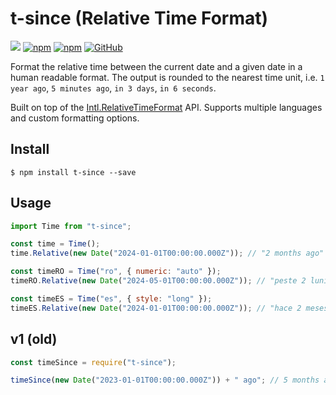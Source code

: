# t-since (Relative Time Format)

![](https://github.com/radulucut/t-since/workflows/Node%20CI/badge.svg)
[![npm](https://img.shields.io/npm/v/t-since)](https://www.npmjs.com/package/t-since)
[![npm](https://img.shields.io/npm/dt/t-since)](https://www.npmjs.com/package/t-since)
[![GitHub](https://img.shields.io/github/license/radulucut/t-since)](https://github.com/radulucut/t-since/blob/master/LICENSE)

Format the relative time between the current date and a given date in a human readable format.
The output is rounded to the nearest time unit, i.e. `1 year ago`, `5 minutes ago`, `in 3 days`, `in 6 seconds`.

Built on top of the [Intl.RelativeTimeFormat](https://developer.mozilla.org/en-US/docs/Web/JavaScript/Reference/Global_Objects/Intl/RelativeTimeFormat) API. Supports multiple languages and custom formatting options.

## Install

```
$ npm install t-since --save
```

## Usage

```javascript
import Time from "t-since";

const time = Time();
time.Relative(new Date("2024-01-01T00:00:00.000Z")); // "2 months ago"

const timeRO = Time("ro", { numeric: "auto" });
timeRO.Relative(new Date("2024-05-01T00:00:00.000Z")); // "peste 2 luni"

const timeES = Time("es", { style: "long" });
timeES.Relative(new Date("2024-01-01T00:00:00.000Z")); // "hace 2 meses"
```

## v1 (old)

```javascript
const timeSince = require("t-since");

timeSince(new Date("2023-01-01T00:00:00.000Z")) + " ago"; // 5 months ago
```
